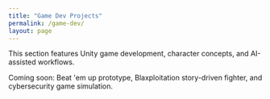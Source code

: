 ```yaml
---
title: "Game Dev Projects"
permalink: /game-dev/
layout: page
---
```


This section features Unity game development, character concepts, and AI-assisted workflows.

Coming soon: Beat 'em up prototype, Blaxploitation story-driven fighter, and cybersecurity game simulation. 